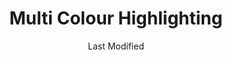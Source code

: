 ---
parent:: [[ER2OWS-10-MOC_Willemstad]]
title: 'Multi Colour Highlighting'
date: Last Modified 
permalink: /typ/read/highlights/
eleventyNavigation:
  key: MultiColourHighlighting
  order: 331
  parent: Readability
  title: 'Multi Colour Highlighting'
---